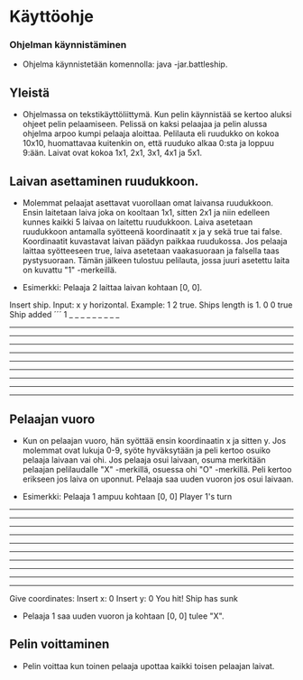 # Käyttöohje

### Ohjelman käynnistäminen

* Ohjelma käynnistetään komennolla: java -jar.battleship.

## Yleistä

* Ohjelmassa on tekstikäyttöliittymä. Kun pelin käynnistää se kertoo aluksi ohjeet pelin pelaamiseen.
Pelissä on kaksi pelaajaa ja pelin alussa ohjelma arpoo kumpi pelaaja aloittaa. 
Pelilauta eli ruudukko on kokoa 10x10, huomattavaa kuitenkin on, että ruuduko alkaa 0:sta ja loppuu 9:ään. Laivat ovat kokoa 1x1, 2x1, 3x1, 4x1 ja 5x1. 

## Laivan asettaminen ruudukkoon.

* Molemmat pelaajat asettavat vuorollaan omat laivansa ruudukkoon. Ensin laitetaan laiva joka on kooltaan 1x1, sitten 2x1 ja niin edelleen kunnes kaikki 5 laivaa on laitettu ruudukkoon.
Laiva asetetaan ruudukkoon antamalla syötteenä koordinaatit x ja y sekä true tai false. Koordinaatit kuvastavat laivan päädyn paikkaa ruudukossa. Jos pelaaja laittaa syötteeseen true, laiva 
asetetaan vaakasuoraan ja falsella taas pystysuoraan. Tämän jälkeen tulostuu pelilauta, jossa juuri asetettu laita on kuvattu "1" -merkeillä.

* Esimerkki: Pelaaja 2 laittaa laivan kohtaan [0, 0].

Insert ship. Input: x y horizontal. Example: 1 2 true. Ships length is 1.
0 0 true
Ship added
´´´ 1  _  _  _  _  _  _  _  _  _ 
 _  _  _  _  _  _  _  _  _  _ 
 _  _  _  _  _  _  _  _  _  _ 
 _  _  _  _  _  _  _  _  _  _ 
 _  _  _  _  _  _  _  _  _  _ 
 _  _  _  _  _  _  _  _  _  _ 
 _  _  _  _  _  _  _  _  _  _ 
 _  _  _  _  _  _  _  _  _  _ 
 _  _  _  _  _  _  _  _  _  _ 
 _  _  _  _  _  _  _  _  _  _ 
 
 ## Pelaajan vuoro
 
 * Kun on pelaajan vuoro, hän syöttää ensin koordinaatin x ja sitten y. Jos molemmat ovat lukuja 0-9, syöte hyväksytään ja peli kertoo osuiko pelaaja laivaan vai ohi.
 Jos pelaaja osui laivaan, osuma merkitään pelaajan pelilaudalle "X" -merkillä, osuessa ohi "O" -merkillä. 
 Peli kertoo erikseen jos laiva on uponnut. Pelaaja saa uuden vuoron jos osui laivaan.
 
 * Esimerkki: Pelaaja 1 ampuu kohtaan [0, 0]
 Player 1's turn
 _  _  _  _  _  _  _  _  _  _ 
 _  _  _  _  _  _  _  _  _  _ 
 _  _  _  _  _  _  _  _  _  _ 
 _  _  _  _  _  _  _  _  _  _ 
 _  _  _  _  _  _  _  _  _  _ 
 _  _  _  _  _  _  _  _  _  _ 
 _  _  _  _  _  _  _  _  _  _ 
 _  _  _  _  _  _  _  _  _  _ 
 _  _  _  _  _  _  _  _  _  _ 
 _  _  _  _  _  _  _  _  _  _ 
Give coordinates:
Insert x: 0
Insert y: 0
You hit!
Ship has sunk

* Pelaaja 1 saa uuden vuoron ja kohtaan [0, 0] tulee "X".

## Pelin voittaminen

* Pelin voittaa kun toinen pelaaja upottaa kaikki toisen pelaajan laivat.

 
 
 
 

